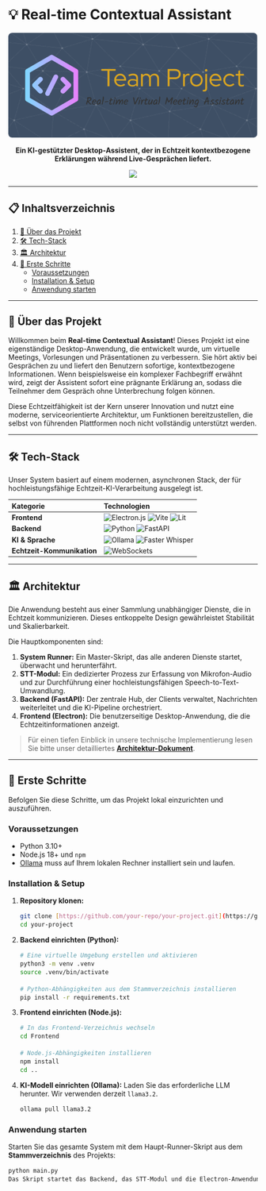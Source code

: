 # 💡 Real-time Contextual Assistant

<p align="center">
  <img src="./header.png" alt="Project Header Banner" width="1200"/>
</p>

<p align="center">
  <strong>Ein KI-gestützter Desktop-Assistent, der in Echtzeit kontextbezogene Erklärungen während Live-Gesprächen liefert.</strong>
  <br/>
</p>

<p align="center">
  <img src="https://img.shields.io/badge/status-in%20development-orange?style=for-the-badge"></img>
</p>

---

## 📋 Inhaltsverzeichnis

1. [🌟 Über das Projekt](#-über-das-projekt)
2. [🛠️ Tech-Stack](#-tech-stack)
3. [🏛️ Architektur](#-architektur)
4. [🚀 Erste Schritte](#-erste-schritte)
    * [Voraussetzungen](#voraussetzungen)
    * [Installation & Setup](#installation--setup)
    * [Anwendung starten](#anwendung-starten)

---

## 🌟 Über das Projekt

Willkommen beim **Real-time Contextual Assistant**! Dieses Projekt ist eine eigenständige Desktop-Anwendung, die entwickelt wurde, um virtuelle Meetings, Vorlesungen und Präsentationen zu verbessern. Sie hört aktiv bei Gesprächen zu und liefert den Benutzern sofortige, kontextbezogene Informationen. Wenn beispielsweise ein komplexer Fachbegriff erwähnt wird, zeigt der Assistent sofort eine prägnante Erklärung an, sodass die Teilnehmer dem Gespräch ohne Unterbrechung folgen können.

Diese Echtzeitfähigkeit ist der Kern unserer Innovation und nutzt eine moderne, serviceorientierte Architektur, um Funktionen bereitzustellen, die selbst von führenden Plattformen noch nicht vollständig unterstützt werden.

---

## 🛠️ Tech-Stack

Unser System basiert auf einem modernen, asynchronen Stack, der für hochleistungsfähige Echtzeit-KI-Verarbeitung ausgelegt ist.

| Kategorie | Technologien |
| :--- | :--- |
| **Frontend** | <img src="https://img.shields.io/badge/Electron-191970?style=for-the-badge&logo=electron&logoColor=white" alt="Electron.js"/> <img src="https://img.shields.io/badge/Vite-646CFF?style=for-the-badge&logo=vite&logoColor=white" alt="Vite"/> <img src="https://img.shields.io/badge/Lit-324FFF?style=for-the-badge&logo=lit&logoColor=white" alt="Lit"/> |
| **Backend** | <img src="https://img.shields.io/badge/Python-3776AB?style=for-the-badge&logo=python&logoColor=white" alt="Python"/> <img src="https://img.shields.io/badge/FastAPI-009688?style=for-the-badge&logo=fastapi&logoColor=white" alt="FastAPI"/> |
| **KI & Sprache** | <img src="https://img.shields.io/badge/Ollama-000000?style=for-the-badge&logo=ollama&logoColor=white" alt="Ollama"/>  ![Faster Whisper](https://img.shields.io/badge/Whisper-faster--whisper-blueviolet?style=for-the-badge) |
| **Echtzeit-Kommunikation** | <img src="https://img.shields.io/badge/WebSockets-010101?style=for-the-badge&logo=websockets&logoColor=white" alt="WebSockets"/> |

---

## 🏛️ Architektur

Die Anwendung besteht aus einer Sammlung unabhängiger Dienste, die in Echtzeit kommunizieren. Dieses entkoppelte Design gewährleistet Stabilität und Skalierbarkeit.

Die Hauptkomponenten sind:

1. **System Runner:** Ein Master-Skript, das alle anderen Dienste startet, überwacht und herunterfährt.
2. **STT-Modul:** Ein dedizierter Prozess zur Erfassung von Mikrofon-Audio und zur Durchführung einer hochleistungsfähigen Speech-to-Text-Umwandlung.
3. **Backend (FastAPI):** Der zentrale Hub, der Clients verwaltet, Nachrichten weiterleitet und die KI-Pipeline orchestriert.
4. **Frontend (Electron):** Die benutzerseitige Desktop-Anwendung, die die Echtzeitinformationen anzeigt.

> Für einen tiefen Einblick in unsere technische Implementierung lesen Sie bitte unser detailliertes **[Architektur-Dokument](.ARCHITECTURE.md)**.

---

## 🚀 Erste Schritte

Befolgen Sie diese Schritte, um das Projekt lokal einzurichten und auszuführen.

### Voraussetzungen

* Python 3.10+
* Node.js 18+ und `npm`
* [Ollama](https://ollama.com/) muss auf Ihrem lokalen Rechner installiert sein und laufen.

### Installation & Setup

1. **Repository klonen:**

    ```bash
    git clone [https://github.com/your-repo/your-project.git](https://github.com/your-repo/your-project.git)
    cd your-project
    ```

2. **Backend einrichten (Python):**

    ```bash
    # Eine virtuelle Umgebung erstellen und aktivieren
    python3 -m venv .venv
    source .venv/bin/activate
    
    # Python-Abhängigkeiten aus dem Stammverzeichnis installieren
    pip install -r requirements.txt
    ```

3. **Frontend einrichten (Node.js):**

    ```bash
    # In das Frontend-Verzeichnis wechseln
    cd Frontend
    
    # Node.js-Abhängigkeiten installieren
    npm install
    cd .. 
    ```

4. **KI-Modell einrichten (Ollama):**
    Laden Sie das erforderliche LLM herunter. Wir verwenden derzeit `llama3.2`.

    ```bash
    ollama pull llama3.2
    ```

### Anwendung starten

Starten Sie das gesamte System mit dem Haupt-Runner-Skript aus dem **Stammverzeichnis** des Projekts:

```bash
python main.py
Das Skript startet das Backend, das STT-Modul und die Electron-Anwendung.
